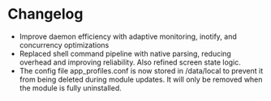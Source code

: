 # Changelog

- Improve daemon efficiency with adaptive monitoring, inotify, and concurrency optimizations
- Replaced shell command pipeline with native parsing, reducing overhead and improving reliability. Also refined screen state logic.
- The config file app_profiles.conf is now stored in /data/local to prevent it from being deleted during module updates. It will only be removed when the module is fully uninstalled.